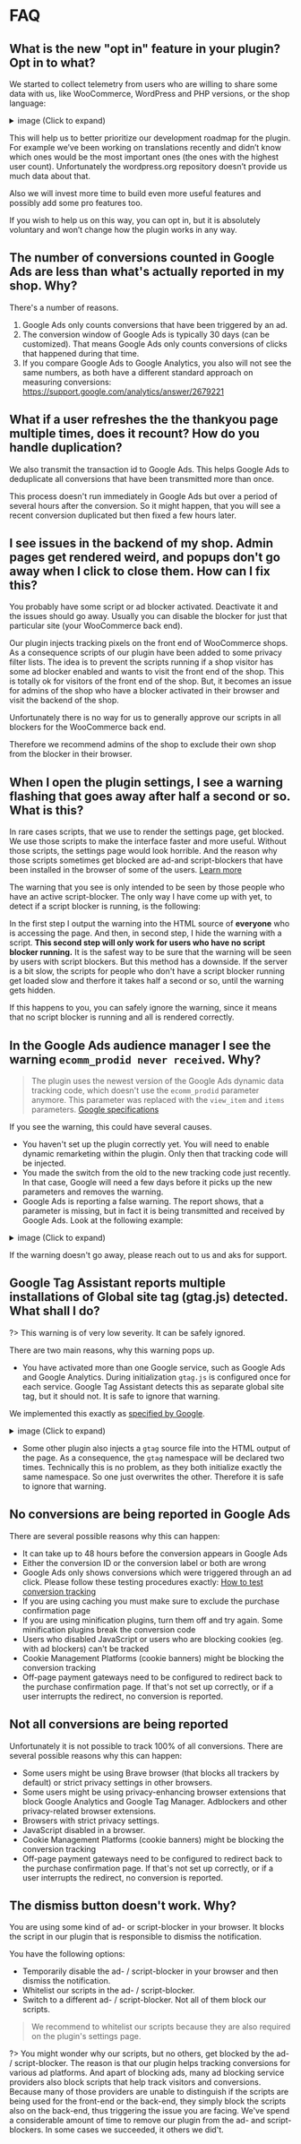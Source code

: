 # FAQ

## What is the new "opt in" feature in your plugin? Opt in to what?

We started to collect telemetry from users who are willing to share some data with us, like WooCommerce, WordPress and PHP versions, or the shop language:

 <details>
 <summary>image (Click to expand)</summary>

 ![Telemetry](_media/telemetry.png)
 </details>

This will help us to better prioritize our development roadmap for the plugin. For example we’ve been working on translations recently and didn’t know which ones would be the most important ones (the ones with the highest user count). Unfortunately the wordpress.org repository doesn’t provide us much data about that.  

Also we will invest more time to build even more useful features and possibly add some pro features too.

If you wish to help us on this way, you can opt in, but it is absolutely voluntary and won’t change how the plugin works in any way. 

## The number of conversions counted in Google Ads are less than what's actually reported in my shop. Why?

There's a number of reasons.

1. Google Ads only counts conversions that have been triggered by an ad. 
2. The conversion window of Google Ads is typically 30 days (can be customized). That means Google Ads only counts conversions of clicks that happened during that time. 
3. If you compare Google Ads to Google Analytics, you also will not see the same numbers, as both have a different standard approach on measuring conversions: https://support.google.com/analytics/answer/2679221

## What if a user refreshes the the thankyou page multiple times, does it recount? How do you handle duplication?

We also transmit the transaction id to Google Ads. This helps Google Ads to deduplicate all conversions that have been transmitted more than once. 

This process doesn't run immediately in Google Ads but over a period of several hours after the conversion. So it might happen, that you will see a recent conversion duplicated but then fixed a few hours later. 

## I see issues in the backend of my shop. Admin pages get rendered weird, and popups don't go away when I click to close them. How can I fix this?

You probably have some script or ad blocker activated. Deactivate it and the issues should go away. Usually you can disable the blocker for just that particular site (your WooCommerce back end).

Our plugin injects tracking pixels on the front end of WooCommerce shops. As a consequence scripts of our plugin have been added to some privacy filter lists. The idea is to prevent the scripts running if a shop visitor has some ad blocker enabled and wants to visit the front end of the shop. This is totally ok for visitors of the front end of the shop. But, it becomes an issue for admins of the shop who have a blocker activated in their browser and visit the backend of the shop.

Unfortunately there is no way for us to generally approve our scripts in all blockers for the WooCommerce back end.

Therefore we recommend admins of the shop to exclude their own shop from the blocker in their browser.

## When I open the plugin settings, I see a warning flashing that goes away after half a second or so. What is this?

In rare cases scripts, that we use to render the settings page, get blocked. We use those scripts to make the interface faster and more useful. Without those scripts, the settings page would look horrible. And the reason why those scripts sometimes get blocked are ad-and script-blockers that have been installed in the browser of some of the users. [Learn more](https://docs.woopt.com/wgact/#/script-blockers)

The warning that you see is only intended to be seen by those people who have an active script-blocker. The only way I have come up with yet, to detect if a script blocker is running, is the following:

In the first step I output the warning into the HTML source of **everyone** who is accessing the page. And then, in second step, I hide the warning with a script. **This second step will only work for users who have no script blocker running.** It is the safest way to be sure that the warning will be seen by users with script blockers. But this method has a downside. If the server is a bit slow, the scripts for  people who don't have a script blocker running get loaded slow and therfore it takes half a second or so, until the warning gets hidden. 

If this happens to you, you can safely ignore the warning, since it means that no script blocker is running and all is rendered correctly. 

## In the Google Ads audience manager I see the warning `ecomm_prodid never received`. Why?

> The plugin uses the newest version of the Google Ads dynamic data tracking code, which doesn't use the `ecomm_prodid` parameter anymore. This parameter was replaced with the `view_item` and `items` parameters. [Google specifications](https://support.google.com/google-ads/answer/7305793)

If you see the warning, this could have several causes. 

- You haven't set up the plugin correctly yet. You will need to enable dynamic remarketing within the plugin. Only then that tracking code will be injected. 
- You made the switch from the old to the new tracking code just recently. In that case, Google will need a few days before it picks up the new parameters and removes the warning.
- Google Ads is reporting a false warning. The report shows, that a parameter is missing, but in fact it is being transmitted and received by Google Ads. Look at the following example:
 <details>
 <summary>image (Click to expand)</summary>

 ![Google Ads wrong audience tracking warning 1](_media/google-ads-wrong-audience-tracking-warning-1.png)
 </details>

If the warning doesn't go away, please reach out to us and aks for support.

## Google Tag Assistant reports multiple installations of Global site tag (gtag.js) detected. What shall I do?

?> This warning is of very low severity. It can be safely ignored.

There are two main reasons, why this warning pops up. 

- You have activated more than one Google service, such as Google Ads and Google Analytics. During initialization `gtag.js` is configured once for each service. Google Tag Assistant detects this as separate global site tag, but it should not. It is safe to ignore that warning. 

We implemented this exactly as [specified by Google](https://developers.google.com/gtagjs/reference/api). 

 <details>
 <summary>image (Click to expand)</summary>

 ![Google Tag Assistant multiple global site tag  warning](_media/multiple-global-site-tag.png)
 </details>

- Some other plugin also injects a `gtag` source file into the HTML output of the page. As a consequence, the `gtag` namespace will be declared two times. Technically this is no problem, as they both initialize exactly the same namespace. So one just overwrites the other. Therefore it is safe to ignore that warning. 

## No conversions are being reported in Google Ads

There are several possible reasons why this can happen: 

- It can take up to 48 hours before the conversion appears in Google Ads
- Either the conversion ID or the conversion label or both are wrong
- Google Ads only shows conversions which were triggered through an ad click. Please follow these testing procedures exactly: [How to test conversion tracking](https://docs.woopt.com/wgact/#/test-order)
- If you are using caching you must make sure to exclude the purchase confirmation page
- If you are using minification plugins, turn them off and try again. Some minification plugins break the conversion code
- Users who disabled JavaScript or users who are blocking cookies (eg. with ad blockers) can't be tracked
- Cookie Management Platforms (cookie banners) might be blocking the conversion tracking
- Off-page payment gateways need to be configured to redirect back to the purchase confirmation page. If that's not set up correctly, or if a user interrupts the redirect, no conversion is reported. 

## Not all conversions are being reported

Unfortunately it is not possible to track 100% of all conversions. There are several possible reasons why this can happen: 

- Some users might be using Brave browser (that blocks all trackers by default) or strict privacy settings in other browsers.
- Some users might be using privacy-enhancing browser extensions that block Google Analytics and Google Tag Manager. Adblockers and other privacy-related browser extensions.
- Browsers with strict privacy settings.
- JavaScript disabled in a browser.
- Cookie Management Platforms (cookie banners) might be blocking the conversion tracking
- Off-page payment gateways need to be configured to redirect back to the purchase confirmation page. If that's not set up correctly, or if a user interrupts the redirect, no conversion is reported. 

## The dismiss button doesn't work. Why?

You are using some kind of ad- or script-blocker in your browser. It blocks the script in our plugin that is responsible to dismiss the notification. 

You have the following options:

- Temporarily disable the ad- / script-blocker in your browser and then dismiss the notification. 
- Whitelist our scripts in the ad- / script-blocker.
- Switch to a different ad- / script-blocker. Not all of them block our scripts.

> We recommend to whitelist our scripts because they are also required on the plugin's settings page.

?> You might wonder why our scripts, but no others, get blocked by the ad- / script-blocker. The reason is that our plugin helps tracking conversions for various ad platforms. And apart of blocking ads, many ad blocking service providers also block scripts that help track visitors and conversions. Because many of those providers are unable to distinguish if the scripts are being used for the front-end or the back-end, they simply block the scripts also on the back-end, thus triggering the issue you are facing. We've spend a considerable amount of time to remove our plugin from the ad- and script-blockers. In some cases we succeeded, it others we did't.